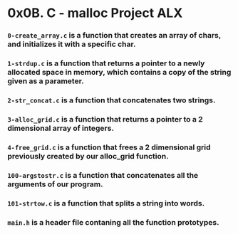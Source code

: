 # 0x0B. C - malloc Project ALX 

### `0-create_array.c` is a function that creates an array of chars, and initializes it with a specific char.

### `1-strdup.c` is a function that returns a pointer to a newly allocated space in memory, which contains a copy of the string given as a parameter.

### `2-str_concat.c` is a function that concatenates two strings.

### `3-alloc_grid.c` is a function that returns a pointer to a 2 dimensional array of integers.

### `4-free_grid.c` is a function that frees a 2 dimensional grid previously created by our alloc_grid function.

### `100-argstostr.c` is a function that concatenates all the arguments of our program.

### `101-strtow.c` is a function that splits a string into words.

### `main.h` is a header file contaning all the function prototypes.
